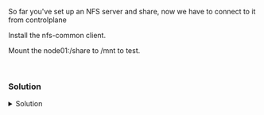 So far you've set up an NFS server and share, now we have to connect to it from controlplane

Install the nfs-common client.

Mount the node01:/share to /mnt to test.


<br>

### Solution
<details>
<summary>Solution</summary>
Install the nfs-common client

```plain
apt -y install nfs-common
```{{exec}}

Test the mount point to verify we can connect.

```plain
mount node01:/share /mnt
```{{exec}}

Let's examine the mount point in our system.

```plain
df -h /mnt
```{{exec}}

Let's verify we can write into this directory.

```plain
touch /mnt/test1
ls -l /mnt
```{{exec}}


</details>